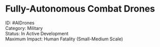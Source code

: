 # Fully-Autonomous Combat Drones

ID: #AIDrones \
Category: Military \
Status: In Active Development \
Maximum Impact: Human Fatality (Small-Medium Scale)
